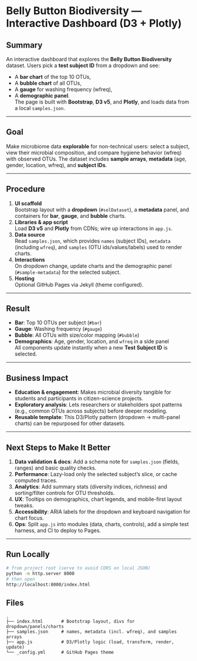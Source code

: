 # Belly Button Biodiversity — Interactive Dashboard (D3 + Plotly)

## Summary
An interactive dashboard that explores the **Belly Button Biodiversity** dataset. Users pick a **test subject ID** from a dropdown and see:
- A **bar chart** of the top 10 OTUs,
- A **bubble chart** of all OTUs,
- A **gauge** for washing frequency (wfreq),
- A **demographic panel**.  
The page is built with **Bootstrap**, **D3 v5**, and **Plotly**, and loads data from a local `samples.json`.

---

## Goal
Make microbiome data **explorable** for non-technical users: select a subject, view their microbial composition, and compare hygiene behavior (wfreq) with observed OTUs. The dataset includes **sample arrays**, **metadata** (age, gender, location, wfreq), and **subject IDs**. 

---

## Procedure
1. **UI scaffold**  
   Bootstrap layout with a **dropdown** (`#selDataset`), a **metadata** panel, and containers for **bar**, **gauge**, and **bubble** charts. 
2. **Libraries & app script**  
   Load **D3 v5** and **Plotly** from CDNs; wire up interactions in `app.js`.
3. **Data source**  
   Read `samples.json`, which provides `names` (subject IDs), `metadata` (including `wfreq`), and `samples` (OTU ids/values/labels) used to render charts. 
4. **Interactions**  
   On dropdown change, update charts and the demographic panel (`#sample-metadata`) for the selected subject. 
5. **Hosting**  
   Optional GitHub Pages via Jekyll (theme configured).

---

## Result
- **Bar**: Top 10 OTUs per subject (`#bar`)  
- **Gauge**: Washing frequency (`#gauge`)  
- **Bubble**: All OTUs with size/color mapping (`#bubble`)  
- **Demographics**: Age, gender, location, and `wfreq` in a side panel  
All components update instantly when a new **Test Subject ID** is selected. 

---

## Business Impact
- **Education & engagement**: Makes microbial diversity tangible for students and participants in citizen-science projects.
- **Exploratory analysis**: Lets researchers or stakeholders spot patterns (e.g., common OTUs across subjects) before deeper modeling.
- **Reusable template**: This D3/Plotly pattern (dropdown → multi-panel charts) can be repurposed for other datasets.

---

## Next Steps to Make It Better
1. **Data validation & docs**: Add a schema note for `samples.json` (fields, ranges) and basic quality checks.
2. **Performance**: Lazy-load only the selected subject’s slice, or cache computed traces.
3. **Analytics**: Add summary stats (diversity indices, richness) and sorting/filter controls for OTU thresholds.
4. **UX**: Tooltips on demographics, chart legends, and mobile-first layout tweaks.
5. **Accessibility**: ARIA labels for the dropdown and keyboard navigation for chart focus.
6. **Ops**: Split `app.js` into modules (data, charts, controls), add a simple test harness, and CI to deploy to Pages.

---

## Run Locally
```bash
# from project root (serve to avoid CORS on local JSON)
python -m http.server 8000
# then open
http://localhost:8000/index.html
````

## Files

```
.
├── index.html       # Bootstrap layout, divs for dropdown/panels/charts
├── samples.json     # names, metadata (incl. wfreq), and samples arrays
├── app.js           # D3/Plotly logic (load, transform, render, update)
└── _config.yml      # GitHub Pages theme
```
